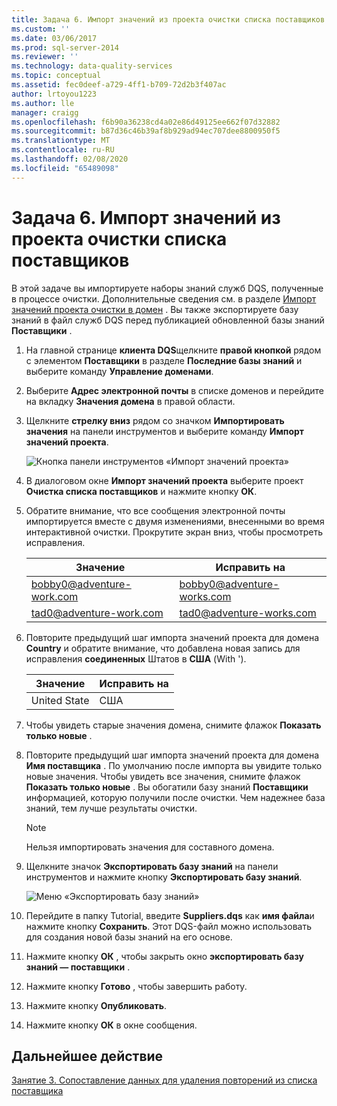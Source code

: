 ```yaml
---
title: Задача 6. Импорт значений из проекта очистки списка поставщиков | Документация Майкрософт
ms.custom: ''
ms.date: 03/06/2017
ms.prod: sql-server-2014
ms.reviewer: ''
ms.technology: data-quality-services
ms.topic: conceptual
ms.assetid: fec0deef-a729-4ff1-b709-72d2b3f407ac
author: lrtoyou1223
ms.author: lle
manager: craigg
ms.openlocfilehash: f6b90a36238cd4a02e86d49125ee662f07d32882
ms.sourcegitcommit: b87d36c46b39af8b929ad94ec707dee8800950f5
ms.translationtype: MT
ms.contentlocale: ru-RU
ms.lasthandoff: 02/08/2020
ms.locfileid: "65489098"
---
```

# <a name="task-6-importing-values-from-the-cleanse-supplier-list-project"></a>Задача 6. Импорт значений из проекта очистки списка поставщиков
  В этой задаче вы импортируете наборы знаний служб DQS, полученные в процессе очистки. Дополнительные сведения см. в разделе [Импорт значений проекта очистки в домен](https://msdn.microsoft.com/library/hh479581.aspx) . Вы также экспортируете базу знаний в файл служб DQS перед публикацией обновленной базы знаний **Поставщики** .  
  
1.  На главной странице **клиента DQS**щелкните **правой кнопкой** рядом с элементом **Поставщики** в разделе **Последние базы знаний** и выберите команду **Управление доменами**.  
  
2.  Выберите **Адрес электронной почты** в списке доменов и перейдите на вкладку **Значения домена** в правой области.  
  
3.  Щелкните **стрелку вниз** рядом со значком **Импортировать значения** на панели инструментов и выберите команду **Импорт значений проекта**.  
  
     ![Кнопка панели инструментов «Импорт значений проекта»](../../2014/tutorials/media/et-importingvaluesfromthecslistproject-01.jpg "Кнопка панели инструментов «Импорт значений проекта»")  
  
4.  В диалоговом окне **Импорт значений проекта** выберите проект **Очистка списка поставщиков** и нажмите кнопку **ОК**.  
  
5.  Обратите внимание, что все сообщения электронной почты импортируется вместе с двумя изменениями, внесенными во время интерактивной очистки. Прокрутите экран вниз, чтобы просмотреть исправления.  
  
    |Значение|Исправить на|  
    |-----------|----------------|  
    |bobby0@adventure-work.com|bobby0@adventure-works.com|  
    |tad0@adventure-work.com|tad0@adventure-works.com|  
  
6.  Повторите предыдущий шаг импорта значений проекта для домена **Country** и обратите внимание, что добавлена новая запись для исправления **соединенных** Штатов в **США** (With ').  
  
    |Значение|Исправить на|  
    |-----------|----------------|  
    |United State|США|  
  
7.  Чтобы увидеть старые значения домена, снимите флажок **Показать только новые** .  
  
8.  Повторите предыдущий шаг импорта значений проекта для домена **Имя поставщика** . По умолчанию после импорта вы увидите только новые значения. Чтобы увидеть все значения, снимите флажок **Показать только новые** . Вы обогатили базу знаний **Поставщики** информацией, которую получили после очистки. Чем надежнее база знаний, тем лучше результаты очистки.  
  
    > [!NOTE]  
    >  Нельзя импортировать значения для составного домена.  
  
9. Щелкните значок **Экспортировать базу знаний** на панели инструментов и нажмите кнопку **Экспортировать базу знаний**.  
  
     ![Меню «Экспортировать базу знаний»](../../2014/tutorials/media/et-importingvaluesfromthecslistproject-02.jpg "Меню «Экспортировать базу знаний»")  
  
10. Перейдите в папку Tutorial, введите **Suppliers.dqs** как **имя файла**и нажмите кнопку **Сохранить**. Этот DQS-файл можно использовать для создания новой базы знаний на его основе.  
  
11. Нажмите кнопку **ОК** , чтобы закрыть окно **экспортировать базу знаний — поставщики** .  
  
12. Нажмите кнопку **Готово** , чтобы завершить работу.  
  
13. Нажмите кнопку **Опубликовать**.  
  
14. Нажмите кнопку **ОК** в окне сообщения.  
  
## <a name="next-step"></a>Дальнейшее действие  
 [Занятие 3. Сопоставление данных для удаления повторений из списка поставщика](../../2014/tutorials/lesson-3-matching-data-to-remove-duplicates-from-supplier-list.md)  
  
  
